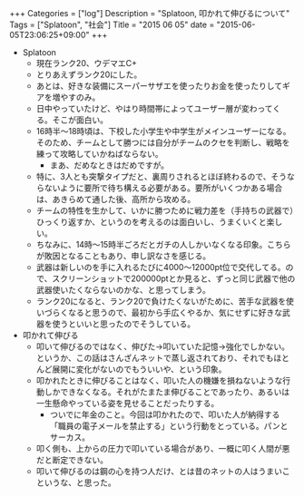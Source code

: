 +++
Categories = ["log"]
Description = "Splatoon, 叩かれて伸びるについて"
Tags = ["Splatoon", "社会"]
Title = "2015 06 05"
date = "2015-06-05T23:06:25+09:00"
+++

* Splatoon
	* 現在ランク20、ウデマエC+
	* とりあえずランク20にした。
	* あとは、好きな装備にスーパーサザエを使ったりお金を使ったりしてギアを増やすのみ。
	* 日中やっていたけど、やはり時間帯によってユーザー層が変わってくる。そこが面白い。
	* 16時半〜18時頃は、下校した小学生や中学生がメインユーザーになる。そのため、チームとして勝つには自分がチームのクセを判断し、戦略を練って攻略していかねばならない。
		* まあ、だめなときはだめですが。
	* 特に、3人とも突撃タイプだと、裏周りされるとほぼ終わるので、そうならないように要所で待ち構える必要がある。要所がいくつかある場合は、あきらめて通した後、高所から攻める。
	* チームの特性を生かして、いかに勝つために戦力差を（手持ちの武器で）ひっくり返すか、というのを考えるのは面白いし、うまくいくと楽しい。
	* ちなみに、14時〜15時半ごろだとガチの人しかいなくなる印象。こちらが敗因となることもあり、申し訳なさを感じる。
	* 武器は新しいのを手に入れるたびに4000〜12000pt位で交代してる。ので、スクリーンショットで200000ptとか見ると、ずっと同じ武器で他の武器使いたくならないのかな、と思ってしまう。
	* ランク20になると、ランク20で負けたくないがために、苦手な武器を使いづらくなると思うので、最初から手広くやるか、気にせずに好きな武器を使うといいと思ったのでそうしている。
* 叩かれて伸びる
	* 叩いて伸びるのではなく、伸びた→叩いていた記憶→強化でしかない。というか、この話はさんざんネットで蒸し返されており、それでもほとんど展開に変化がないのでもういいや、という印象。
	* 叩かれたときに伸びることはなく、叩いた人の機嫌を損ねないような行動しかできなくなる。それがたまたま伸びることであったり、あるいは一生懸命やっている姿を見せることだったりする。
		* ついでに年金のこと。今回は叩かれたので、叩いた人が納得する「職員の電子メールを禁止する」という行動をとっている。パンとサーカス。
	* 叩く側も、上からの圧力で叩いている場合があり、一概に叩く人間が悪だと断定できない。
	* 叩いて伸びるのは鋼の心を持つ人だけ、とは昔のネットの人はうまいこというな、と思った。